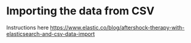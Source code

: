 # Importing the data from CSV

Instructions here https://www.elastic.co/blog/aftershock-therapy-with-elasticsearch-and-csv-data-import